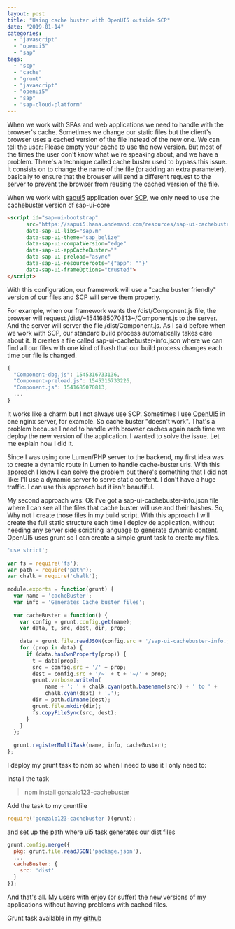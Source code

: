 ```yaml
---
layout: post
title: "Using cache buster with OpenUI5 outside SCP"
date: "2019-01-14"
categories: 
  - "javascript"
  - "openui5"
  - "sap"
tags: 
  - "scp"
  - "cache"
  - "grunt"
  - "javascript"
  - "openui5"
  - "sap"
  - "sap-cloud-platform"
---
```


When we work with SPAs and web applications we need to handle with the browser's cache. Sometimes we change our static files but the client's browser uses a cached version of the file instead of the new one. We can tell the user: Please empty your cache to use the new version. But most of the times the user don't know what we're speaking about, and we have a problem. There's a technique called cache buster used to bypass this issue. It consists on to change the name of the file (or adding an extra parameter), basically to ensure that the browser will send a different request to the server to prevent the browser from reusing the cached version of the file.

When we work with [sapui5](https://sapui5.hana.ondemand.com/) application over [SCP](https://cloudplatform.sap.com/index.html), we only need to use the cachebuster version of sap-ui-core

```html
<script id="sap-ui-bootstrap"
      src="https://sapui5.hana.ondemand.com/resources/sap-ui-cachebuster/sap-ui-core.js"
      data-sap-ui-libs="sap.m"
      data-sap-ui-theme="sap_belize"
      data-sap-ui-compatVersion="edge"
      data-sap-ui-appCacheBuster=""
      data-sap-ui-preload="async"
      data-sap-ui-resourceroots='{"app": ""}'
      data-sap-ui-frameOptions="trusted">
</script>
```

With this configuration, our framework will use a "cache buster friendly" version of our files and SCP will serve them properly.

For example, when our framework wants the /dist/Component.js file, the browser will request /dist/~1541685070813~/Component.js to the server. And the server will server the file /dist/Component.js. As I said before when we work with SCP, our standard build process automatically takes care about it. It creates a file called sap-ui-cachebuster-info.json where we can find all our files with one kind of hash that our build process changes each time our file is changed.

```javascript
{
  "Component-dbg.js": 1545316733136,
  "Component-preload.js": 1545316733226,
  "Component.js": 1541685070813,
  ...
}
```

It works like a charm but I not always use SCP. Sometimes I use [OpenUI5](https://openui5.org/) in one nginx server, for example. So cache buster "doesn't work". That's a problem because I need to handle with browser caches again each time we deploy the new version of the application. I wanted to solve the issue. Let me explain how I did it.

Since I was using one Lumen/PHP server to the backend, my first idea was to create a dynamic route in Lumen to handle cache-buster urls. With this approach I know I can solve the problem but there's something that I did not like: I'll use a dynamic server to serve static content. I don't have a huge traffic. I can use this approach but it isn't beautiful.

My second approach was: Ok I've got a sap-ui-cachebuster-info.json file where I can see all the files that cache buster will use and their hashes. So, Why not I create those files in my build script. With this approach I will create the full static structure each time I deploy de application, without needing any server side scripting language to generate dynamic content. OpenUI5 uses grunt so I can create a simple grunt task to create my files.

```javascript
'use strict';
 
var fs = require('fs');
var path = require('path');
var chalk = require('chalk');
 
module.exports = function(grunt) {
  var name = 'cacheBuster';
  var info = 'Generates Cache buster files';
 
  var cacheBuster = function() {
    var config = grunt.config.get(name);
    var data, t, src, dest, dir, prop;
 
    data = grunt.file.readJSON(config.src + '/sap-ui-cachebuster-info.json');
    for (prop in data) {
      if (data.hasOwnProperty(prop)) {
        t = data[prop];
        src = config.src + '/' + prop;
        dest = config.src + '/~' + t + '~/' + prop;
        grunt.verbose.writeln(
            name + ': ' + chalk.cyan(path.basename(src)) + ' to ' +
            chalk.cyan(dest) + '.');
        dir = path.dirname(dest);
        grunt.file.mkdir(dir);
        fs.copyFileSync(src, dest);
      }
    }
  };
 
  grunt.registerMultiTask(name, info, cacheBuster);
};
```

I deploy my grunt task to npm so when I need to use it I only need to:

Install the task

> npm install gonzalo123-cachebuster

Add the task to my gruntfile

```javascript
require('gonzalo123-cachebuster')(grunt);
```

and set up the path where ui5 task generates our dist files 

```javascript
grunt.config.merge({
  pkg: grunt.file.readJSON('package.json'),
  ...
  cacheBuster: {
    src: 'dist'
  }
});
```

And that's all. My users with enjoy (or suffer) the new versions of my applications without having problems with cached files.

Grunt task available in my [github](https://github.com/gonzalo123/cachebuster)
